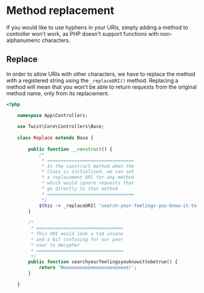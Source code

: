 # Method replacement

If you would like to use hyphens in your URIs, simply adding a method to controller won't work, as PHP doesn't support functions with non-alphanumeric characters.

## Replace

In order to allow URIs with other characters, we have to replace the method with a registered string using the `_replaceURI()` method. Replacing a method will mean that you won't be able to return requests from the original method name, only from its replacement.

```php
<?php

    namespace App\Controllers;
    
    use Twist\Core\Controllers\Base;
    
    class Replace extends Base {
    
        public function __construct() {
            /*
             * ================================
             * In the construct method when the
             * class is initialised, we can set
             * a replacement URI for any method
             * which would ignore requests that
             * go directly to that method
             * ================================
             */
            $this -> _replaceURI( 'search-your-feelings-you-know-it-to-be-true', 'searchyourfeelingsyouknowittobetrue' );
        }
    
        /*
         * ================================
         * This URI would look a tad insane
         * and a bit confusing for our poor
         * user to decypher
         * ================================
         */
        public function searchyourfeelingsyouknowittobetrue() {
            return 'Noooooooooooooooooooooooo!';
        }
        
    }
```